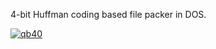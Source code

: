 4-bit Huffman coding based file packer in DOS.


[![qb40](https://i.imgur.com/xAWLn0I.jpg)](https://qb40.github.io)
